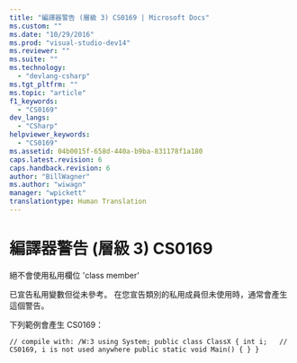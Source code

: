 ```yaml
---
title: "編譯器警告 (層級 3) CS0169 | Microsoft Docs"
ms.custom: ""
ms.date: "10/29/2016"
ms.prod: "visual-studio-dev14"
ms.reviewer: ""
ms.suite: ""
ms.technology: 
  - "devlang-csharp"
ms.tgt_pltfrm: ""
ms.topic: "article"
f1_keywords: 
  - "CS0169"
dev_langs: 
  - "CSharp"
helpviewer_keywords: 
  - "CS0169"
ms.assetid: 04b0015f-658d-440a-b9ba-831178f1a180
caps.latest.revision: 6
caps.handback.revision: 6
author: "BillWagner"
ms.author: "wiwagn"
manager: "wpickett"
translationtype: Human Translation
---
```

# 編譯器警告 (層級 3) CS0169
絕不會使用私用欄位 'class member'  
  
 已宣告私用變數但從未參考。 在您宣告類別的私用成員但未使用時，通常會產生這個警告。  
  
 下列範例會產生 CS0169：  
  
```  
// compile with: /W:3 using System; public class ClassX { int i;   // CS0169, i is not used anywhere public static void Main() { } }  
```